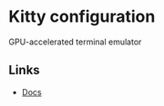 # Kitty configuration

GPU-accelerated terminal emulator

## Links

- [Docs](https://sw.kovidgoyal.net/kitty/)

